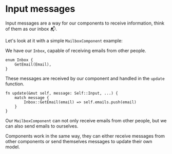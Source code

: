 # Input messages

Input messages are a way for our components to receive information, think of them as our inbox 📬.

Let's look at it with a simple `MailboxComponent` example:

We have our `Inbox`, capable of receiving emails from other people.

```rust,no_run,noplayground
enum Inbox {
    GetEmail(Email),
}
```

These messages are received by our component and handled in the `update` function.

```rust,no_run,noplayground
fn update(&mut self, message: Self::Input, ...) {
    match message {
        Inbox::GetEmail(email) => self.emails.push(email)
    }
}
```

Our `MailboxComponent` can not only receive emails from other people, but we can also send emails to ourselves.

Components work in the same way, they can either receive messages from other components or send themselves messages to update their own model.
